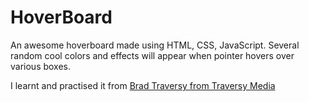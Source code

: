 # HoverBoard
An awesome hoverboard made using HTML, CSS, JavaScript. Several random cool colors and effects will appear when pointer hovers over various boxes.

I learnt and practised it from [Brad Traversy from Traversy Media](https://www.youtube.com/c/TraversyMedia)
